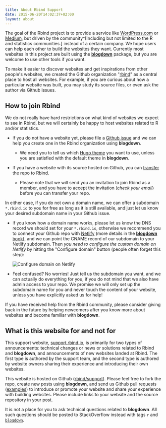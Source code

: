 ```yaml
---
title: About Rbind Support
date: 2015-06-20T14:02:37+02:00
layout: about
---
```


The goal of the Rbind project is to provide a service like [WordPress.com](https://wordpress.com) or [Medium](https://medium.com), but driven by the community^[Including but not limited to the R and statistics communities.] instead of a certain company. We hope users can help each other to build the websites they want. Currently most websites in this project are built using the [**blogdown**](https://github.com/rstudio/blogdown) package, but you are welcome to use other tools if you want.

To make it easier to discover websites and get inspirations from other people's websites, we created the Github organization "[rbind](https://github.com/rbind)" as a central place to host all websites. For example, if you are curious about how a particular website was built, you may study its source files, or even ask the author via Github issues.

## How to join Rbind

We do not really have hard restrictions on what kind of websites we expect to see in Rbind, but we will certainly be happy to host websites related to R and/or statistics.

- If you do not have a website yet, please file a [Github issue](https://github.com/rbind/support/issues) and we can help you create one in the Rbind organization using **blogdown**.

    - We need you to tell us which [Hugo theme](http://themes.gohugo.io) you want to use, unless you are satisfied with the default theme in **blogdown**.

- If you have a website with its source hosted on Github, you can [transfer](https://help.github.com/articles/transferring-a-repository-owned-by-your-personal-account/) the repo to Rbind.

    - Please note that we will send you an invitation to join Rbind as a member, and you have to accept the invitation (_check your email_) before you can transfer your repo.
    
In either case, if you do not own a domain name, we can offer a subdomain `*.rbind.io` to you for free as long as it is still available, and just let us know your desired subdomain name in your Github issue.

- If you know how a domain name works, please let us know the DNS record we should set for your `*.rbind.io`, otherwise we recommend you to connect your Github repo with [Netlify](https://www.netlify.com) (more details in the [**blogdown** book](https://bookdown.org/yihui/blogdown/netlify.html)), and we can point the CNAME record of our subdomain to your Netlify subdomain. Then _you need to configure the custom domain on Netlify_ by hitting the "Configure domain" button (people often forget this step):

    ![Configure domain on Netlify](https://user-images.githubusercontent.com/163582/31508235-11282aa2-af43-11e7-8204-3d019ef7fe33.png)

- Feel confused? No worries! Just tell us the subdomain you want, and we can actually do everything for you, if you do not mind that we also have admin access to your repo. We promise we will only set up the subdomain name for you and never touch the content of your website, unless you have explicitly asked us for help!

If you have received help from the Rbind community, please consider giving back in the future by helping newcomers after you know more about websites and become familiar with **blogdown**.

## What is this website for and not for

This support website, [support.rbind.io](https://support.rbind.io), is primarily for two types of announcements: technical changes or news or solutions related to Rbind and **blogdown**, and announcements of new websites landed at Rbind. The first type is authored by the support team, and the second type is authored by website owners sharing their experience and introducing their own websites.

This website is hosted on Github ([rbind/support](https://github.com/rbind/support)). Please feel free to fork the repo, create new posts using **blogdown**, and send us Github pull requests ([examples](https://github.com/rbind/support/pulls?utf8=%E2%9C%93&q=is%3Apr)) to introduce or promote your website and share your experience with building websites. Please include links to your website and the source repository in your post.

It is not a place for you to ask technical questions related to **blogdown**. All such questions should be posted to StackOverflow instead with tags `r` and [`blogdown`](http://stackoverflow.com/tags/blogdown).
